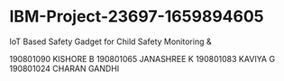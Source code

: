 # IBM-Project-23697-1659894605
IoT Based Safety Gadget for Child Safety Monitoring &amp;

190801090 KISHORE B
190801065 JANASHREE K
190801083 KAVIYA G
190801024 CHARAN GANDHI 
